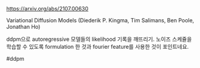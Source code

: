 https://arxiv.org/abs/2107.00630

Variational Diffusion Models (Diederik P. Kingma, Tim Salimans, Ben Poole, Jonathan Ho)

ddpm으로 autoregressive 모델들의 likelihood 기록을 깨뜨리기. 노이즈 스케쥴을 학습할 수 있도록 formulation 한 것과 fourier feature를 사용한 것이 포인트네요.

#ddpm